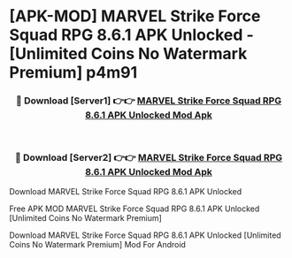 # [APK-MOD] MARVEL Strike Force  Squad RPG 8.6.1 APK Unlocked - [Unlimited Coins No Watermark Premium] p4m91



<div align="center">
<h3>🔴 Download [Server1] 👉👉 <a href="https://momento.my/?title=MARVEL_Strike_Force__Squad_RPG_8.6.1_APK_Unlocked">MARVEL Strike Force  Squad RPG 8.6.1 APK Unlocked Mod Apk</a></h3><br>

<h3>🔴 Download [Server2] 👉👉 <a href="https://momento.my/?title=MARVEL_Strike_Force__Squad_RPG_8.6.1_APK_Unlocked">MARVEL Strike Force  Squad RPG 8.6.1 APK Unlocked Mod Apk</a></h3>
</div>



Download MARVEL Strike Force  Squad RPG 8.6.1 APK Unlocked 

Free APK MOD MARVEL Strike Force  Squad RPG 8.6.1 APK Unlocked [Unlimited Coins No Watermark Premium]

Download MARVEL Strike Force  Squad RPG 8.6.1 APK Unlocked [Unlimited Coins No Watermark Premium] Mod For Android

